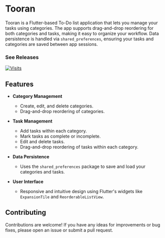 # **Tooran**

Tooran is a Flutter-based To-Do list application that lets you manage your tasks using categories. The app supports drag-and-drop reordering for both categories and tasks, making it easy to organize your workflow. Data persistence is handled via `shared_preferences`, ensuring your tasks and categories are saved between app sessions.

### **See Releases**
[![Visits](https://img.shields.io/badge/Documentation-Tooran%20Website-blue)](https://tooran-documentation.vercel.app)

## Features

- **Category Management**
  - Create, edit, and delete categories.
  - Drag-and-drop reordering of categories.

- **Task Management**
  - Add tasks within each category.
  - Mark tasks as complete or incomplete.
  - Edit and delete tasks.
  - Drag-and-drop reordering of tasks within each category.

- **Data Persistence**
  - Uses the `shared_preferences` package to save and load your categories and tasks.

- **User Interface**
  - Responsive and intuitive design using Flutter's widgets like `ExpansionTile` and `ReorderableListView`.

## Contributing

Contributions are welcome! If you have any ideas for improvements or bug fixes, please open an issue or submit a pull request.